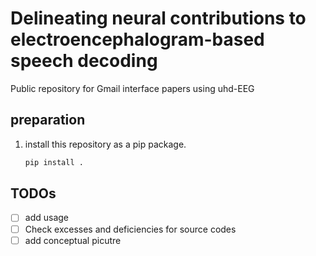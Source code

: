 # Delineating neural contributions to electroencephalogram-based speech decoding

Public repository for Gmail interface papers using uhd-EEG

## preparation
1. install this repository as a pip package.
   ```bash
   pip install .
   ```

## TODOs

- [ ] add usage
- [ ] Check excesses and deficiencies for source codes
- [ ] add conceptual picutre
